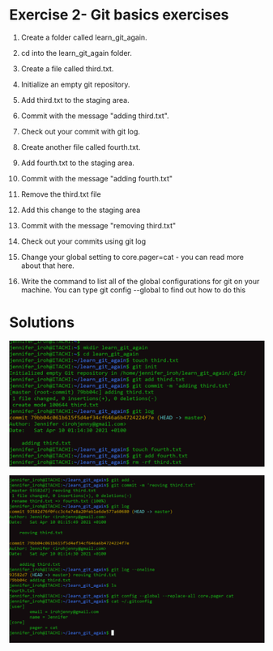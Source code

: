 # Exercise 2- Git basics exercises

1.	Create a folder called learn_git_again.

2.	cd into the learn_git_again folder.
3.	Create a file called third.txt.
4.	Initialize an empty git repository.
5.	Add third.txt to the staging area.
6.	Commit with the message "adding third.txt".
7.	Check out your commit with git log.
8.	Create another file called fourth.txt.
9.	Add fourth.txt to the staging area.
10.	Commit with the message "adding fourth.txt"
11.	Remove the third.txt file
12.	Add this change to the staging area
13.	Commit with the message "removing third.txt"
14.	Check out your commits using git log
15.	Change your global setting to core.pager=cat - you can read more about that here.
16.	Write the command to list all of the global configurations for git on your machine. You can type git config --global to find out how to do this

# Solutions
![](exercise2a.png)

![](exercise2b.png)

